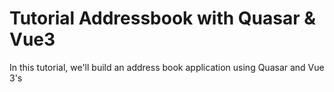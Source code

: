 # Tutorial Addressbook with Quasar & Vue3
In this tutorial, we'll build an address book application using Quasar and Vue 3's <script setup> syntax. This app will fetch contacts from a backend API, display them, and allow users to add new ones. Along the way, you'll learn about routing, components, state management with Pinia, and Axios for API calls.

## 1. Prerequisites
- Basic knowledge of Vue.js and JavaScript.
- Node.js installed on your system.
- Backend API ready to handle contacts (`name`, `email`, `phone`).

---

## 2. Setting Up Quasar

#### Install Quasar CLI
```bash
npm install -g @quasar/cli
```

#### Create a New Project
```bash
npm init quasar 
```
Follow the prompts to set up your project (choose Vue 3 and other defaults).

#### Start the Development Server
```bash
cd address-book-app
quasar dev
```

---

## 3. Setting Up Routing
In Quasar, routing is configured in `src/router/routes.js`.

Modify `routes.js`
Add routes for the main pages of the app:

```javascript
const routes = [
  {
    path: '/',
    component: () => import('layouts/MainLayout.vue'),
    children: [
      { path: '', component: () => import('pages/AddressBook.vue') },
      { path: '/add', component: () => import('pages/AddContact.vue') }
    ]
  }
];

export default routes;
```

---

## 4. Layout
In the Quasar Framework, Pages and Layouts are key components that structure the app, providing a clear separation of concerns and enabling flexibility.

#### 1. Layouts
- Purpose: Define the framework or skeleton of the app, such as the header, footer, sidebars, or navigation structure.
- Location: Found in the `src/layouts/` directory.
- Structure: Layouts contain slots for rendering pages and reusable components like headers or navigation drawers.
- Example: A common layout file like `MainLayout.vue` may look like this:

```javascript
<template>
  <q-layout view="lHh Lpr lFf">
    <!-- Header -->
    <q-header elevated>
      <q-toolbar>
        <q-btn flat icon="menu" @click="toggleDrawer" />
        <q-toolbar-title>My App</q-toolbar-title>
      </q-toolbar>
    </q-header>

    <!-- Sidebar -->
    <q-drawer show-if-above v-model="drawer" side="left">
      <q-list>
        <q-item clickable v-ripple to="/">
          <q-item-section>Home</q-item-section>
        </q-item>
        <q-item clickable v-ripple to="/add">
          <q-item-section>Add Contact</q-item-section>
        </q-item>
      </q-list>
    </q-drawer>

    <!-- Page Container -->
    <q-page-container>
      <router-view />
    </q-page-container>
  </q-layout>
</template>

<script setup>
import { ref } from 'vue';

const drawer = ref(false);
const toggleDrawer = () => (drawer.value = !drawer.value);
</script>
```

#### Key Points in the Example:
1. `<q-layout>`:
  - A root Quasar layout component. The view="lHh Lpr lFf" defines its structure:
    - lHh: Header, fixed position.
    - Lpr: Left drawer, responsive.
    - lFf: Footer, fixed.
2. `<q-header>`: A top navigation bar for branding or app-wide actions.
3. `<q-drawer>`: A sidebar component that can hold navigation or other controls.
4. `<router-view>`: A placeholder where the active page (from Vue Router) will render dynamically.
5. State Management:
- `drawer`: A reactive property controlling whether the sidebar is open.
- `toggleDrawer`: Toggles the drawer's visibility.

#### Routing Integration
Pages are connected to the layout through Vue Router. For example, in `src/router/routes.js`:

```javascript
export default [
  {
    path: '/',
    component: () => import('layouts/MainLayout.vue'),
    children: [
      { path: '', component: () => import('pages/Home.vue') },
      { path: 'add', component: () => import('pages/AddContact.vue') },
    ]
  }
];
```

- The `MainLayout` provides the overall structure.
- The `Home.vue` and `AddContact.vue` pages are rendered in the layout's `<router-view>` slot.

---

## 5. Pages in Quasar

In Quasar, pages represent the main content views that are displayed in the application based on the routing. Here's how you can create a functional Address Book page `(AddressBook.vue)` in Quasar, using the provided code as an example.

#### Address Book Page (`AddressBook.vue`)
The `AddressBook.vue` page is designed to:

1. Fetch a list of contacts from the backend.
2. Display these contacts in a list format.
3. Include a button to navigate to an "Add Contact" form.

```javascript
<template>
  <q-page padding>
    <!-- Add Contact Button -->
    <q-btn label="Add Contact" color="primary" @click="navigateToAdd" />

    <!-- Contacts List -->
    <q-list bordered padding>
      <q-item v-for="contact in contacts" :key="contact.id">
        <q-item-section>
          <div><strong>{{ contact.name }}</strong></div>
          <div>{{ contact.email }}</div>
          <div>{{ contact.phone }}</div>
        </q-item-section>
      </q-item>
    </q-list>
  </q-page>
</template>

<script setup>
import { ref, onMounted } from 'vue';
import { useContactsStore } from 'src/stores/contacts';
import { useRouter } from 'vue-router';

const router = useRouter(); // Access Vue Router for navigation
const store = useContactsStore(); // Access the Pinia store for contacts
const contacts = ref([]); // Local state to hold contacts

// Fetch contacts from the backend when the component mounts
const fetchContacts = async () => {
  await store.fetchContacts(); // Calls the Pinia action
  contacts.value = store.contacts; // Updates the local state
};

// Lifecycle hook to load data
onMounted(fetchContacts);

// Navigation function to redirect to the Add Contact page
const navigateToAdd = () => {
  router.push('/add');
};
</script>
```



